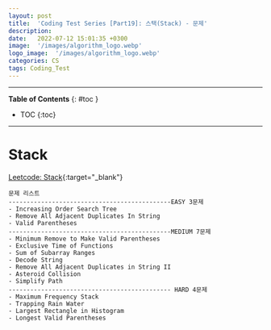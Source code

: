 ```yaml
---
layout: post
title:  'Coding Test Series [Part19]: 스택(Stack) - 문제'
description: 
date:   2022-07-12 15:01:35 +0300
image:  '/images/algorithm_logo.webp'
logo_image:  '/images/algorithm_logo.webp'
categories: CS
tags: Coding_Test
---
```

---

**Table of Contents**
{: #toc }
*  TOC
{:toc}

---


# Stack


[Leetcode: Stack](https://leetcode.com/tag/stack/){:target="_blank"}  


```
문제 리스트
---------------------------------------------EASY 3문제
- Increasing Order Search Tree
- Remove All Adjacent Duplicates In String
- Valid Parentheses
---------------------------------------------MEDIUM 7문제
- Minimum Remove to Make Valid Parentheses
- Exclusive Time of Functions
- Sum of Subarray Ranges
- Decode String
- Remove All Adjacent Duplicates in String II
- Asteroid Collision
- Simplify Path
--------------------------------------------- HARD 4문제
- Maximum Frequency Stack
- Trapping Rain Water
- Largest Rectangle in Histogram
- Longest Valid Parentheses
```

